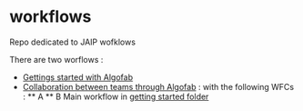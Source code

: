 # workflows
Repo dedicated to JAIP wofklows

There are two worflows : 
* [Gettings started with Algofab](./getting_started)
* [Collaboration between teams through Algofab]() : with the following WFCs :
** A
** B
Main workflow in [getting started folder](./getting_started/README.md)

